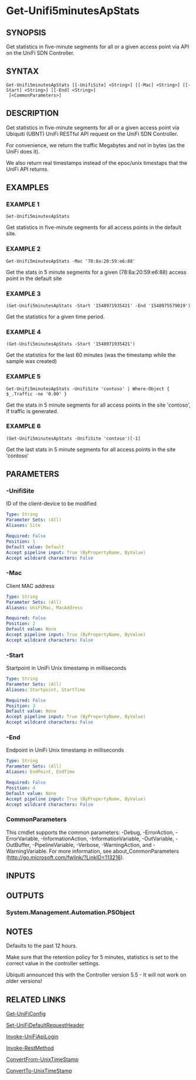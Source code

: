 ﻿---
external help file: UniFiTooling-help.xml
HelpVersion: 1.1.0
Locale: en-US
Module Guid: 7fff91a0-02eb-4df2-84d5-c7d3cd7f7a5d
Module Name: UniFiTooling
online version: https://github.com/Enatec/UniFiTooling/raw/master/docs/Get-Unifi5minutesApStats.md
schema: 2.0.0
---

# Get-Unifi5minutesApStats

## SYNOPSIS
Get statistics in five-minute segments for all or a given access point via API on the UniFi SDN Controller.

## SYNTAX

```
Get-Unifi5minutesApStats [[-UnifiSite] <String>] [[-Mac] <String>] [[-Start] <String>] [[-End] <String>]
 [<CommonParameters>]
```

## DESCRIPTION
Get statistics in five-minute segments for all or a given access point via Ubiquiti (UBNT) UniFi RESTful API request on the UniFi SDN Controller.

For convenience, we return the traffic Megabytes and not in bytes (as the UniFi does it).

We also return real timestamps instead of the epoc/unix timestaps that the UniFi API returns.

## EXAMPLES

### EXAMPLE 1
```
Get-Unifi5minutesApStats
```

Get statistics in five-minute segments for all access points in the default site.

### EXAMPLE 2
```
Get-Unifi5minutesApStats -Mac '78:8a:20:59:e6:88'
```

Get the stats in 5 minute segments for a given (78:8a:20:59:e6:88) access point in the default site

### EXAMPLE 3
```
(Get-Unifi5minutesApStats -Start '1548971935421' -End '1548975579019')
```

Get the statistics for a given time period.

### EXAMPLE 4
```
(Get-Unifi5minutesApStats -Start '1548971935421')
```

Get the statistics for the last 60 minutes (was the timestamp while the sample was created)

### EXAMPLE 5
```
Get-Unifi5minutesApStats -UnifiSite 'contoso' | Where-Object { $_.Traffic -ne '0.00' }
```

Get the stats in 5 minute segments for all access points in the site 'contoso', if traffic is generated.

### EXAMPLE 6
```
(Get-Unifi5minutesApStats -UnifiSite 'contoso')[-1]
```

Get the last stats in 5 minute segments for all access points in the site 'contoso'

## PARAMETERS

### -UnifiSite
ID of the client-device to be modified

```yaml
Type: String
Parameter Sets: (All)
Aliases: Site

Required: False
Position: 1
Default value: Default
Accept pipeline input: True (ByPropertyName, ByValue)
Accept wildcard characters: False
```

### -Mac
Client MAC address

```yaml
Type: String
Parameter Sets: (All)
Aliases: UniFiMac, MacAddress

Required: False
Position: 2
Default value: None
Accept pipeline input: True (ByPropertyName, ByValue)
Accept wildcard characters: False
```

### -Start
Startpoint in UniFi Unix timestamp in milliseconds

```yaml
Type: String
Parameter Sets: (All)
Aliases: Startpoint, StartTime

Required: False
Position: 3
Default value: None
Accept pipeline input: True (ByPropertyName, ByValue)
Accept wildcard characters: False
```

### -End
Endpoint in UniFi Unix timestamp in milliseconds

```yaml
Type: String
Parameter Sets: (All)
Aliases: EndPoint, EndTime

Required: False
Position: 4
Default value: None
Accept pipeline input: True (ByPropertyName, ByValue)
Accept wildcard characters: False
```

### CommonParameters
This cmdlet supports the common parameters: -Debug, -ErrorAction, -ErrorVariable, -InformationAction, -InformationVariable, -OutVariable, -OutBuffer, -PipelineVariable, -Verbose, -WarningAction, and -WarningVariable.
For more information, see about_CommonParameters (http://go.microsoft.com/fwlink/?LinkID=113216).

## INPUTS

## OUTPUTS

### System.Management.Automation.PSObject
## NOTES
Defaults to the past 12 hours.

Make sure that the retention policy for 5 minutes, statistics is set to the correct value in the controller settings.

Ubiquiti announced this with the Controller version 5.5 - It will not work on older versions!

## RELATED LINKS

[Get-UniFiConfig]()

[Set-UniFiDefaultRequestHeader]()

[Invoke-UniFiApiLogin]()

[Invoke-RestMethod]()

[ConvertFrom-UnixTimeStamp]()

[ConvertTo-UnixTimeStamp]()

